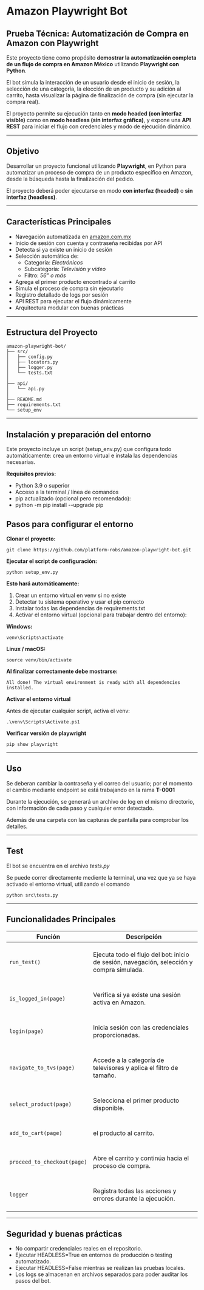 # Amazon Playwright Bot

## Prueba Técnica: Automatización de Compra en Amazon con Playwright

Este proyecto tiene como propósito **demostrar la automatización completa de un flujo de compra en Amazon México** utilizando **Playwright con Python**.

El bot simula la interacción de un usuario desde el inicio de sesión, la selección de una categoría, la elección de un producto y su adición al carrito, hasta visualizar la página de finalización de compra (sin ejecutar la compra real).

El proyecto permite su ejecución tanto en **modo headed (con interfaz visible)** como en **modo headless (sin interfaz gráfica)**, y expone una **API REST** para iniciar el flujo con credenciales y modo de ejecución dinámico.

---

## Objetivo

Desarrollar un proyecto funcional utilizando **Playwright**, en Python para automatizar un
proceso de compra de un producto específico en Amazon, desde la búsqueda hasta la
finalización del pedido. 

El proyecto deberá poder ejecutarse en modo **con interfaz (headed)** o **sin interfaz (headless)**.

---

## Características Principales

- Navegación automatizada en [amazon.com.mx](https://www.amazon.com.mx)
- Inicio de sesión con cuenta y contraseña recibidas por API
- Detecta si ya existe un inicio de sesión
- Selección automática de:
  - Categoría: *Electrónicos*
  - Subcategoría: *Televisión y video*
  - Filtro: *56" o más*
- Agrega el primer producto encontrado al carrito
- Simula el proceso de compra sin ejecutarlo
- Registro detallado de logs por sesión
- API REST para ejecutar el flujo dinámicamente
- Arquitectura modular con buenas prácticas

---

## Estructura del Proyecto

```
amazon-playwright-bot/
├── src/
│   ├── config.py
│   ├── locators.py
│   ├── logger.py
│   └── tests.txt
│
├── api/
│   └── api.py
│
├── README.md
├── requirements.txt
└── setup_env
```

---
## Instalación y preparación del entorno

Este proyecto incluye un script (setup_env.py) que configura todo automáticamente: crea un entorno virtual e instala las dependencias necesarias.

**Requisitos previos:**

* Python 3.9 o superior
* Acceso a la terminal / línea de comandos
* pip actualizado (opcional pero recomendado):
* python -m pip install --upgrade pip

## Pasos para configurar el entorno

**Clonar el proyecto:**

`git clone https://github.com/platform-robs/amazon-playwright-bot.git`

**Ejecutar el script de configuración:**

`python setup_env.py`

**Esto hará automáticamente:**

1. Crear un entorno virtual en venv si no existe
2. Detectar tu sistema operativo y usar el pip correcto
3. Instalar todas las dependencias de requirements.txt
4. Activar el entorno virtual (opcional para trabajar dentro del entorno):

**Windows:**

`venv\Scripts\activate`

**Linux / macOS:**

`source venv/bin/activate`

**Al finalizar correctamente debe mostrarse:**

`All done! The virtual environment is ready with all dependencies installed.`

**Activar el entorno virtual**

Antes de ejecutar cualquier script, activa el venv:

`.\venv\Scripts\Activate.ps1`

**Verificar versión de playwright**

`pip show playwright`

---

## Uso

Se deberan cambiar la contraseña y el correo del usuario; 
por el momento el cambio mediante endpoint se está trabajando en la rama **T-0001**

Durante la ejecución, se generará un archivo de log en el mismo directorio, con información de cada paso y cualquier error detectado.

Además de una carpeta con las capturas de pantalla para comprobar los detalles.

---

## Test

El bot se encuentra en el archivo *tests.py* 

Se puede correr directamente mediente la terminal, una vez que ya se haya activado el entorno virtual, utilizando el comando 

`python src\tests.py`

---

## Funcionalidades Principales

| Función | Descripción |
|----------|--------------|
| `run_test()` | <br>Ejecuta todo el flujo del bot: inicio de sesión, navegación, selección y compra simulada. <br><br>|
| `is_logged_in(page)` | <br>Verifica si ya existe una sesión activa en Amazon.<br><br> |
| `login(page)` | <br>Inicia sesión con las credenciales proporcionadas. <br><br>|
| `navigate_to_tvs(page)` | <br>Accede a la categoría de televisores y aplica el filtro de tamaño. <br><br>|
| `select_product(page)` | <br>Selecciona el primer producto disponible. <br><br>|
| `add_to_cart(page)` | <br> el producto al carrito. <br><br>|
| `proceed_to_checkout(page)` | <br>Abre el carrito y continúa hacia el proceso de compra. <br><br>|
| `logger` | <br>Registra todas las acciones y errores durante la ejecución. <br><br>|


---

## Seguridad y buenas prácticas

* No compartir credenciales reales en el repositorio.
* Ejecutar HEADLESS=True en entornos de producción o testing automatizado.
* Ejecutar HEADLESS=False mientras se realizan las pruebas locales.
* Los logs se almacenan en archivos separados para poder auditar los pasos del bot.


